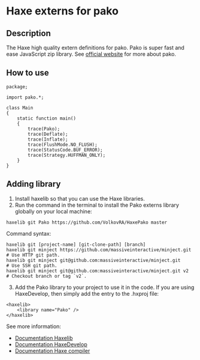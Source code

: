 # Haxe externs for pako

Description
------------------------------

The Haxe high quality extern definitions for pako. Pako is super fast and ease JavaScript zip library.
See [official website](http://nodeca.github.io/pako/ "Pako is cool!") for more about pako.

How to use
------------------------------

```
package;

import pako.*;

class Main
{
	static function main()
	{
		trace(Pako);
		trace(Deflate);
		trace(Inflate);
		trace(FlushMode.NO_FLUSH);
		trace(StatusCode.BUF_ERROR);
		trace(Strategy.HUFFMAN_ONLY);
	}
}
```

Adding library
------------------------------

1. Install haxelib so that you can use the Haxe libraries.
2. Run the command in the terminal to install the Pako externs library globally on your local machine:
```
haxelib git Pako https://github.com/VolkovRA/HaxePako master
```
Command syntax:
```
haxelib git [project-name] [git-clone-path] [branch]
haxelib git minject https://github.com/massiveinteractive/minject.git         # Use HTTP git path.
haxelib git minject git@github.com:massiveinteractive/minject.git             # Use SSH git path.
haxelib git minject git@github.com:massiveinteractive/minject.git v2          # Checkout branch or tag `v2`.
```
3. Add the Pako library to your project to use it in the code. If you are using HaxeDevelop, then simply add the entry to the .hxproj file:
```
<haxelib>
	<library name="Pako" />
</haxelib>
```

See more information:
 * [Documentation Haxelib](https://lib.haxe.org/documentation/using-haxelib/ "Using Haxelib")
 * [Documentation HaxeDevelop](https://haxedevelop.org/configure-haxe.html "Configure Haxe")
 * [Documentation Haxe compiler](https://haxe.org/manual/compiler-usage-hxml.html "Configure compile.hxml")